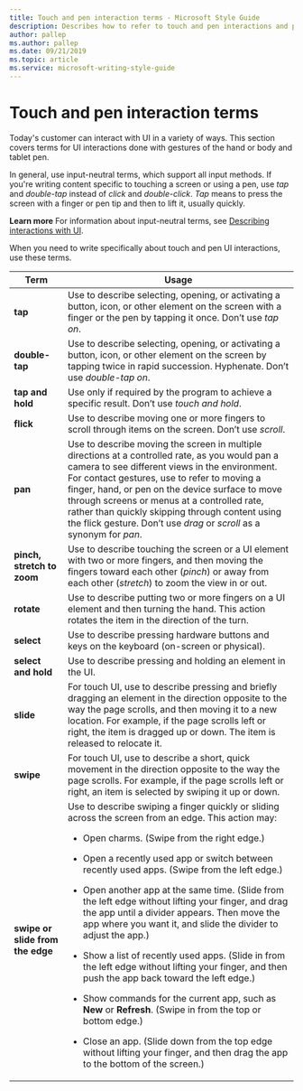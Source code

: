 ```yaml
---
title: Touch and pen interaction terms - Microsoft Style Guide
description: Describes how to refer to touch and pen interactions and provides a list that outlines the usage for various touch and pen interaction terms.
author: pallep
ms.author: pallep
ms.date: 09/21/2019
ms.topic: article
ms.service: microsoft-writing-style-guide
---
```


# Touch and pen interaction terms

Today's
customer can interact with UI in a variety of ways. This section
covers terms for UI interactions done with gestures of
the hand or body and tablet pen. 

In general, use input-neutral terms, which support all input methods. If you're writing content specific to touching a screen or using a pen, use *tap* and *double-tap* instead of *click* and *double-click*. *Tap* means to press the screen with a finger or pen tip and then to lift it, usually quickly. 

**Learn more** For information about input-neutral terms, see [Describing interactions with UI](~/procedures-instructions/describing-interactions-with-ui.md).

When you need to write specifically about touch and pen UI interactions, use these terms. 


|             Term             |                                                                                                                                                                                                                                                                                                                                                                                                                                                                               Usage                                                                                                                                                                                                                                                                                                                                                                                                                                                                               |
|----------------------------------|-----------------------------------------------------------------------------------------------------------------------------------------------------------------------------------------------------------------------------------------------------------------------------------------------------------------------------------------------------------------------------------------------------------------------------------------------------------------------------------------------------------------------------------------------------------------------------------------------------------------------------------------------------------------------------------------------------------------------------------------------------------------------------------------------------------------------------------------------------------------------------------------------------------------------------------------------------------------------|
|             **tap**              |                                                                                                                                                                                                                                                                                                                                                                                                   Use to describe selecting, opening, or activating a button, icon, or other element on the screen with a finger or the pen by tapping it once. Don’t use *tap on*.                                                                                                                                                                                                                                                                                                                                                                                                   |
|          **double-tap**          |                                                                                                                                                                                                                                                                                                                                                                                             Use to describe selecting, opening, or activating a button, icon, or other element on the screen by tapping twice in rapid succession. Hyphenate. Don’t use *double-tap on*.                                                                                                                                                                                                                                                                                                                                                                                              |
|         **tap and hold**         |                                                                                                                                                                                                                                                                                                                                                                                                                                     Use only if required by the program to achieve a specific result. Don’t use *touch and hold*.                                                                                                                                                                                                                                                                                                                                                                                                                                     |
|            **flick**             |                                                                                                                                                                                                                                                                                                                                                                                                                                 Use to describe moving one or more fingers to scroll through items on the screen. Don’t use *scroll*.                                                                                                                                                                                                                                                                                                                                                                                                                                 |
|             **pan**              |                                                                                                                                                                                                                                                                    Use to describe moving the screen in multiple directions at a controlled rate, as you would pan a camera to see different views in the environment. For contact gestures, use to refer to moving a finger, hand, or pen on the device surface to move through screens or menus at a controlled rate, rather than quickly skipping through content using the flick gesture. Don’t use *drag* or *scroll* as a synonym for *pan*.                                                                                                                                                                                                                                                                    |
|    **pinch, stretch to zoom**    |                                                                                                                                                                                                                                                                                                                                                                                 Use to describe touching the screen or a UI element with two or more fingers, and then moving the fingers toward each other (*pinch*) or away from each other (*stretch*) to zoom the view in or out.                                                                                                                                                                                                                                                                                                                                                                                 |
|            **rotate**            |                                                                                                                                                                                                                                                                                                                                                                                                           Use to describe putting two or more fingers on a UI element and then turning the hand. This action rotates the item in the direction of the turn.                                                                                                                                                                                                                                                                                                                                                                                                           |
|            **select**            |                                                                                                                                                                                                                                                                                                                                                                                                                                      Use to describe pressing hardware buttons and keys on the keyboard (on-screen or physical).                                                                                                                                                                                                                                                                                                                                                                                                                                      |
|       **select and hold**        |                                                                                                                                                                                                                                                                                                                                                                                             Use to describe pressing and holding an element in the UI.                                                                                                                                                                                                                                                               |
|            **slide**             |                                                                                                                                                                                                                                                                                                                                       For touch UI, use to describe pressing and briefly dragging an element in the direction opposite to the way the page scrolls, and then moving it to a new location. For example, if the page scrolls left or right, the item is dragged up or down. The item is released to relocate it.                                                                                                                                                                                                                                                                                                                                        |
|            **swipe**             |                                                                                                                                                                                                                                                                                                                                                                              For touch UI, use to describe a short, quick movement in the direction opposite to the way the page scrolls. For example, if the page scrolls left or right, an item is selected by swiping it up or down.                                                                                                                                                                                                                                                                                                                                                                               |
| **swipe or slide from the edge** | Use to describe swiping a finger quickly or sliding across the screen from an edge. This action may:<br /> <ul><li>Open charms. (Swipe from the right edge.)</ul></li> <ul><li>Open a recently used app or switch between recently used apps. (Swipe from the left edge.)</ul></li> <ul><li>Open another app at the same time. (Slide from the left edge without lifting your finger, and drag the app until a divider appears. Then move the app where you want it, and slide the divider to adjust the app.)</ul></li> <ul><li>Show a list of recently used apps. (Slide in from the left edge without lifting your finger, and then push the app back toward the left edge.)</ul></li> <ul><li>Show commands for the current app, such as **New** or **Refresh**. (Swipe in from the top or bottom edge.)</ul></li> <ul><li>Close an app. (Slide down from the top edge without lifting your finger, and then drag the app to the bottom of the screen.)</ul></li> |

